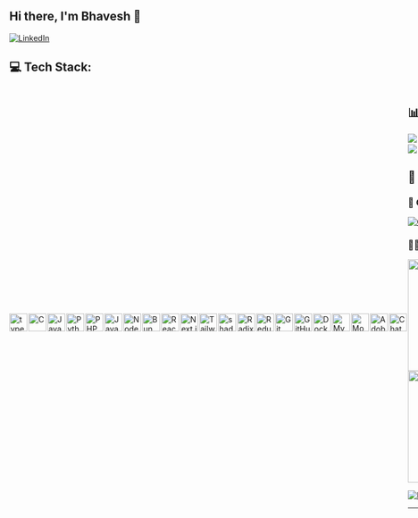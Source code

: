 ## Hi there, I'm Bhavesh 👋
[![LinkedIn](https://img.shields.io/badge/LinkedIn-%230077B5.svg?logo=linkedin&logoColor=white)](https://www.linkedin.com/in/bhavesh-shrigiri-7765b2260)


## 💻 Tech Stack:

<div style="display: flex; gap: 2px; align-items: center;">
<img src="https://ccimageapi.netlify.app/images/typescript.svg" alt="typeScript" width="32" height="32" />
<img src="https://ccimageapi.netlify.app/images/c.svg" alt="C" width="32" height="32" />
<img src="https://ccimageapi.netlify.app/images/js.svg" alt="JavaScript" width="32" height="32" />
<img src="https://ccimageapi.netlify.app/images/python.svg" alt="Python" width="32" height="32" />
<img src="https://ccimageapi.netlify.app/images/PHP.svg" alt="PHP" width="32" height="32" />
<img src="https://ccimageapi.netlify.app/images/java.svg" alt="Java" width="32" height="32" />
<img src="https://ccimageapi.netlify.app/images/nodejs.svg" alt="Node.js" width="32" height="32" />
<img src="https://ccimageapi.netlify.app/images/Bun.svg" alt="Bun" width="32" height="32" />
<img src="https://ccimageapi.netlify.app/images/react.svg" alt="React" width="32" height="32" />
<img src="https://ccimageapi.netlify.app/images/nextjs2-dark.svg" alt="Next.js" width="32" height="32" />
<img src="https://ccimageapi.netlify.app/images/tailwindcss.svg" alt="Tailwind CSS" width="32" height="32" />
<img src="https://ccimageapi.netlify.app/images/shadcn-ui-dark.svg" alt="shadcn/ui" width="32" height="32" />
<img src="https://ccimageapi.netlify.app/images/Radixui-dark.svg" alt="Radix UI" width="32" height="32" />
<img src="https://ccimageapi.netlify.app/images/Redux.svg" alt="Redux" width="32" height="32" />
<img src="https://ccimageapi.netlify.app/images/Git.svg" alt="Git" width="32" height="32" />
<img src="https://ccimageapi.netlify.app/images/GitHub.svg" alt="GitHub" width="32" height="32" />
<img src="https://ccimageapi.netlify.app/images/Docker.svg" alt="Docker" width="32" height="32" />
<img src="https://ccimageapi.netlify.app/images/MySQL.svg" alt="MySQL" width="32" height="32" />
<img src="https://ccimageapi.netlify.app/images/MongoDB.svg" alt="MongoDB" width="32" height="32" />
<img src="https://ccimageapi.netlify.app/images/ps.svg" alt="Adobe Photoshop" width="32" height="32" />
<img src="https://ccimageapi.netlify.app/images/chatgpt-dark.svg" alt="ChatGPT" width="32" height="32" />

<div/>





## 📊 GitHub Stats:
![](https://github-readme-stats.vercel.app/api?username=Bhavesh0577&show_icons=true&theme=react&rank_icon=github&border_radius=10)
![](https://github-readme-stats.vercel.app/api/top-langs/?username=Bhavesh0577&hide=HTML&langs_count=8&layout=compact&theme=react&border_radius=10&size_weight=0.5&count_weight=0.5&exclude_repo=github-readme-stats)<br/>
![](https://streak-stats.demolab.com/?user=Bhavesh0577&count_private=true&theme=react&border_radius=10)




## 📌 Coding Stats:


### 🧠 GeeksForGeeks:
[![GeeksForGeeks stats](https://gfgstatscard.vercel.app/bhaveshshg6b9)](https://www.geeksforgeeks.org/user/bhaveshshg6b9/)

### 👨‍💻 LeetCode:
<a href="https://leetcode.com/Bhavesh444/" target="_blank"><img align="center" src="https://assets.leetcode.com/static_assets/others/2550.gif" alt="jyot" height="200" width="200" /></a>
<a href="https://leetcode.com/Bhavesh444/" target="_blank"><img align="center" src="https://assets.leetcode.com/static_assets/marketing/202508.gif" alt="jyot" height="200" width="200" /></a>

[![LeetCode stats](https://leetcard.jacoblin.cool/Bhavesh444?animation=true)](https://leetcode.com/u/Bhavesh444/)  <br/>




---

> ⚡ *“Always building, always learning, always evolving.”*
